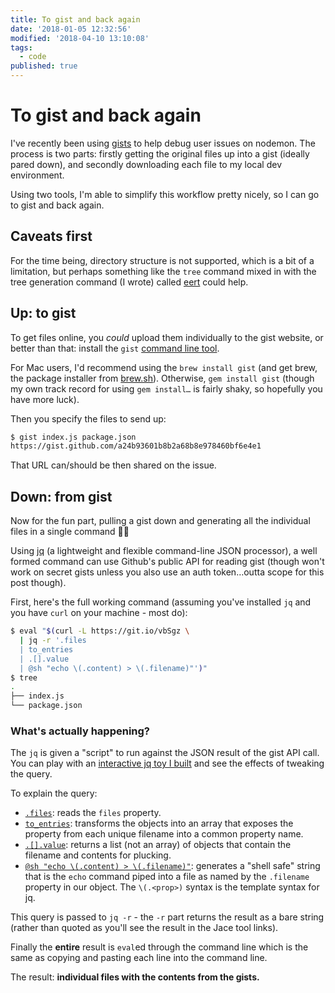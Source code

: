```yaml
---
title: To gist and back again
date: '2018-01-05 12:32:56'
modified: '2018-04-10 13:10:08'
tags:
  - code
published: true
---
```

# To gist and back again

I've recently been using [gists](https://gist.github.com) to help debug user issues on nodemon. The process is two parts: firstly getting the original files up into a gist (ideally pared down), and secondly downloading each file to my local dev environment.

Using two tools, I'm able to simplify this workflow pretty nicely, so I can go to gist and back again.

<!--more-->

## Caveats first

For the time being, directory structure is not supported, which is a bit of a limitation, but perhaps something like the `tree` command mixed in with the tree generation command (I wrote) called [eert](https://www.npmjs.com/package/eert) could help.

## Up: to gist

To get files online, you _could_ upload them individually to the gist website, or better than that: install the `gist` [command line tool](https://github.com/defunkt/gist#installation).

For Mac users, I'd recommend using the `brew install gist` (and get brew, the package installer from [brew.sh](https://brew.sh/)). Otherwise, `gem install gist` (though my own track record for using `gem install…` is fairly shaky, so hopefully you have more luck).

Then you specify the files to send up:

```bash
$ gist index.js package.json
https://gist.github.com/a24b93601b8b2a68b8e978460bf6e4e1
```

That URL can/should be then shared on the issue.

## Down: from gist

Now for the fun part, pulling a gist down and generating all the individual files in a single command 💪😃

Using [jq](https://stedolan.github.io/jq/) (a lightweight and flexible command-line JSON processor), a well formed command can use Github's public API for reading gist (though won't work on secret gists unless you also use an auth token…outta scope for this post though).

First, here's the full working command (assuming you've installed `jq` and you have `curl` on your machine - most do):

```bash
$ eval "$(curl -L https://git.io/vbSgz \
  | jq -r '.files
  | to_entries
  | .[].value
  | @sh "echo \(.content) > \(.filename)"')"
$ tree
.
├── index.js
└── package.json
```

### What's actually happening?

The `jq` is given a "script" to run against the JSON result of the gist API call. You can play with an [interactive jq toy I built](https://jqterm.com/#!/4e98ce1584b6b34a9c6edff4d9432143?query=.files%20%7C%20to_entries%20%7C%20.%5B%5D.value%20%7C%20@sh%20%22echo%20%5C%28.content%29%20%3E%20%5C%28.filename%29%22) and see the effects of tweaking the query.

To explain the query:

* [`.files`](https://jqterm.com/#!/4e98ce1584b6b34a9c6edff4d9432143?query=.files): reads the `files` property.
* [`to_entries`](https://jqterm.com/#!/4e98ce1584b6b34a9c6edff4d9432143?query=.files%20%7C%20to_entries): transforms the objects into an array that exposes the property from each unique filename into a common property name.
* [`.[].value`](https://jqterm.com/#!/4e98ce1584b6b34a9c6edff4d9432143?query=.files%20%7C%20to_entries%20%7C%20.%5B%5D.value): returns a list (not an array) of objects that contain the filename and contents for plucking.
* [`@sh "echo \(.content) > \(.filename)"`](https://jqterm.com/#!/4e98ce1584b6b34a9c6edff4d9432143?query=.files%20%7C%20to_entries%20%7C%20.%5B%5D.value%20%7C%20@sh%20%22echo%20%5C%28.content%29%20%3E%20%5C%28.filename%29%22): generates a "shell safe" string that is the `echo` command piped into a file as named by the `.filename` property in our object. The `\(.<prop>)` syntax is the template syntax for jq.

This query is passed to `jq -r` - the `-r` part returns the result as a bare string (rather than quoted as you'll see the result in the Jace tool links).

Finally the **entire** result is `eval`ed through the command line which is the same as copying and pasting each line into the command line.

The result: **individual files with the contents from the gists.**
